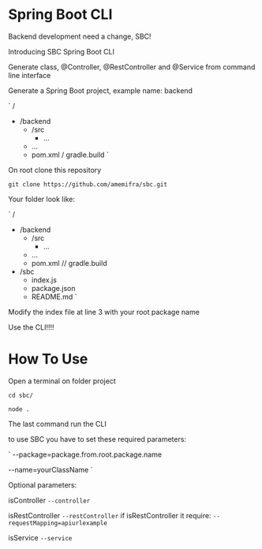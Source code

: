 # Spring Boot CLI

Backend development need a change, SBC!

Introducing SBC Spring Boot CLI

Generate class, @Controller, @RestController and @Service from command line interface

Generate a Spring Boot project, example name: backend

`
/
-  /backend
    -  /src
        - ...
    - ...
    - pom.xml / gradle.build
`

On root clone this repository 

`git clone https://github.com/amemifra/sbc.git`

Your folder look like:

`
/
-  /backend
    -  /src
        - ...
    - ...
    - pom.xml // gradle.build
-  /sbc
    - index.js
    - package.json
    - README.md
`

Modify the index file at line 3 with your root package name

Use the CLI!!!!

# How To Use

Open a terminal on folder project

`cd sbc/`

`node . `

The last command run the CLI

to use SBC you have to set these required parameters:

`
 --package=package.from.root.package.name

 --name=yourClassName
`

Optional parameters:  

isController
`--controller`

isRestController
`--restController`
if isRestController it require:
`--requestMapping=apiurlexample`

isService
`--service`



